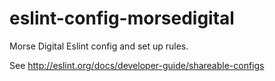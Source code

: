 # eslint-config-morsedigital

Morse Digital Eslint config and set up rules.

See http://eslint.org/docs/developer-guide/shareable-configs
